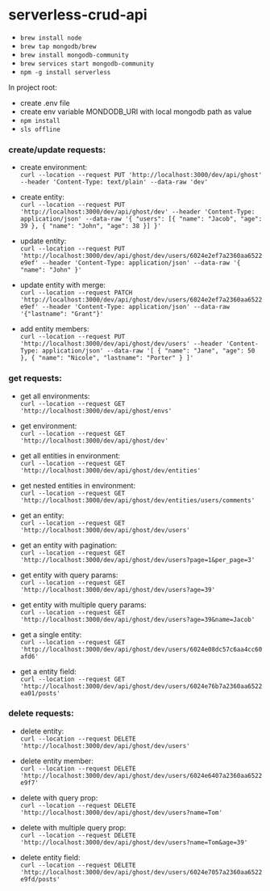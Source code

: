 # serverless-crud-api

- `brew install node`
- `brew tap mongodb/brew`
- `brew install mongodb-community`
- `brew services start mongodb-community`
- `npm -g install serverless`


In project root:

- create .env file
- create env variable MONDODB_URI with local mongodb path as value
- `npm install`
- `sls offline`

### create/update requests:

- create environment:  
`curl --location --request PUT 'http://localhost:3000/dev/api/ghost' --header 'Content-Type: text/plain' --data-raw 'dev'`

- create entity:  
`curl --location --request PUT 'http://localhost:3000/dev/api/ghost/dev' --header 'Content-Type: application/json' --data-raw '{
    "users": [{
      "name": "Jacob",
      "age": 39
  }, {
      "name": "John",
      "age": 38
  }]
}'`

- update entity:  
`curl --location --request PUT 'http://localhost:3000/dev/api/ghost/dev/users/6024e2ef7a2360aa6522e9ef' --header 'Content-Type: application/json' --data-raw '{ "name": "John" }'`


- update entity with merge:  
`curl --location --request PATCH 'http://localhost:3000/dev/api/ghost/dev/users/6024e2ef7a2360aa6522e9ef' --header 'Content-Type: application/json' --data-raw '{"lastname": "Grant"}'`

- add entity members:  
`curl --location --request PUT 'http://localhost:3000/dev/api/ghost/dev/users' --header 'Content-Type: application/json' --data-raw '[
    {
        "name": "Jane",
        "age": 50
    },
    {
        "name": "Nicole",
        "lastname": "Porter"
    }
]'`


### get requests:

- get all environments:  
`curl --location --request GET 'http://localhost:3000/dev/api/ghost/envs'`

- get environment:  
`curl --location --request GET 'http://localhost:3000/dev/api/ghost/dev'`

- get all entities in environment:  
`curl --location --request GET 'http://localhost:3000/dev/api/ghost/dev/entities'`

- get nested entities in environment:  
`curl --location --request GET 'http://localhost:3000/dev/api/ghost/dev/entities/users/comments'`

- get an entity:  
`curl --location --request GET 'http://localhost:3000/dev/api/ghost/dev/users'`

- get an entity with pagination:  
`curl --location --request GET 'http://localhost:3000/dev/api/ghost/dev/users?page=1&per_page=3'`

- get entity with query params:  
`curl --location --request GET 'http://localhost:3000/dev/api/ghost/dev/users?age=39'`

- get entity with multiple query params:  
`curl --location --request GET 'http://localhost:3000/dev/api/ghost/dev/users?age=39&name=Jacob'`

- get a single entity:  
`curl --location --request GET 'http://localhost:3000/dev/api/ghost/dev/users/6024e08dc57c6aa4cc60afd6'`

- get a entity field:  
`curl --location --request GET 'http://localhost:3000/dev/api/ghost/dev/users/6024e76b7a2360aa6522ea01/posts'`


### delete requests:

- delete entity:  
`curl --location --request DELETE 'http://localhost:3000/dev/api/ghost/dev/users'`

- delete entity member:  
`curl --location --request DELETE 'http://localhost:3000/dev/api/ghost/dev/users/6024e6407a2360aa6522e9f7'`

- delete with query prop:  
`curl --location --request DELETE 'http://localhost:3000/dev/api/ghost/dev/users?name=Tom'`

- delete with multiple query prop:  
`curl --location --request DELETE 'http://localhost:3000/dev/api/ghost/dev/users?name=Tom&age=39'`

- delete entity field:  
`curl --location --request DELETE 'http://localhost:3000/dev/api/ghost/dev/users/6024e7057a2360aa6522e9fd/posts'`
